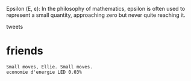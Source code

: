 Epsilon (Ε, ε): In the philosophy of mathematics, epsilon is often used to represent a small quantity, approaching zero but never quite reaching it.

tweets

# friends 
    Small moves, Ellie. Small moves.
    economie d'energie LED 0.03%